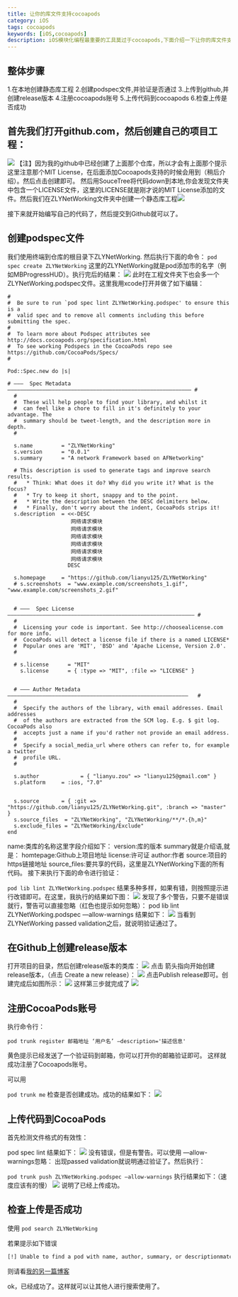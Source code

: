 ```yaml
---
title: 让你的库文件支持cocoapods
category: iOS
tags: cocoapods
keywords: [iOS,cocoapods]
description: iOS模块化编程最重要的工具莫过于cocoapods,下面介绍一下让你的库文件支持cocoapods
---
```

## 整体步骤
1.在本地创建静态库工程
2.创建podspec文件,并验证是否通过
3.上传到github,并创建release版本
4.注册cocoapods账号
5.上传代码到cocoapods
6.检查上传是否成功
## 首先我们打开github.com，然后创建自己的项目工程：
![](http://okjl482qy.bkt.clouddn.com/cocoapods_170317_01.png)
【注】因为我的github中已经创建了上面那个仓库，所以才会有上面那个提示
这里注意那个MIT License，在后面添加Cocoapods支持的时候会用到（稍后介绍）。然后点击创建即可。
然后用SouceTree将代码down到本地,你会发现文件夹中包含一个LICENSE文件，这里的LICENSE就是刚才说的MIT License添加的文件。然后我们在ZLYNetWorking文件夹中创建一个静态库工程![](http://okjl482qy.bkt.clouddn.com/cocoapods_01.png)

接下来就开始编写自己的代码了，然后提交到Github就可以了。

 

## 创建podspec文件

我们使用终端到仓库的根目录下ZLYNetWorking.
然后执行下面的命令：
`pod spec create ZLYNetWorking`
这里的ZLYNetWorking就是pod添加市的名字（例如MBProgressHUD）。执行完后的结果： 
![](http://okjl482qy.bkt.clouddn.com/cocoapods_170317_02.png)
此时在工程文件夹下也会多一个ZLYNetWorking.podspec文件。这里我用xcode打开并做了如下编辑：

```objc
#
#  Be sure to run `pod spec lint ZLYNetWorking.podspec' to ensure this is a
#  valid spec and to remove all comments including this before submitting the spec.
#
#  To learn more about Podspec attributes see http://docs.cocoapods.org/specification.html
#  To see working Podspecs in the CocoaPods repo see https://github.com/CocoaPods/Specs/
#

Pod::Spec.new do |s|

# ―――  Spec Metadata  ―――――――――――――――――――――――――――――――――――――――――――――――――――――――――― #
  #
  #  These will help people to find your library, and whilst it
  #  can feel like a chore to fill in it's definitely to your advantage. The
  #  summary should be tweet-length, and the description more in depth.
  #

  s.name         = "ZLYNetWorking"
  s.version      = "0.0.1"
  s.summary      = "A network Framework based on AFNetworking"

  # This description is used to generate tags and improve search results.
  #   * Think: What does it do? Why did you write it? What is the focus?
  #   * Try to keep it short, snappy and to the point.
  #   * Write the description between the DESC delimiters below.
  #   * Finally, don't worry about the indent, CocoaPods strips it!
  s.description  = <<-DESC
                    网络请求模块
                    网络请求模块
                    网络请求模块
                    网络请求模块
                    网络请求模块
                    网络请求模块
                   DESC

  s.homepage     = "https://github.com/lianyu125/ZLYNetWorking"
  # s.screenshots  = "www.example.com/screenshots_1.gif", "www.example.com/screenshots_2.gif"


  # ―――  Spec License  ――――――――――――――――――――――――――――――――――――――――――――――――――――――――――― #
  #
  #  Licensing your code is important. See http://choosealicense.com for more info.
  #  CocoaPods will detect a license file if there is a named LICENSE*
  #  Popular ones are 'MIT', 'BSD' and 'Apache License, Version 2.0'.
  #

  # s.license      = "MIT"
    s.license      = { :type => "MIT", :file => "LICENSE" }


  # ――― Author Metadata  ―――――――――――――――――――――――――――――――――――――――――――――――――――――――――   #  
  #
  #  Specify the authors of the library, with email addresses. Email addresses
  #  of the authors are extracted from the SCM log. E.g. $ git log. CocoaPods also
  #  accepts just a name if you'd rather not provide an email address.
  #
  #  Specify a social_media_url where others can refer to, for example a twitter
  #  profile URL.
  #

  s.author             = { "lianyu.zou" => "lianyu125@gmail.com" }
  s.platform     = :ios, "7.0"


  s.source       = { :git => "https://github.com/lianyu125/ZLYNetWorking.git", :branch => "master" }
  s.source_files  = "ZLYNetWorking", "ZLYNetWorking/**/*.{h,m}"
  s.exclude_files = "ZLYNetWorking/Exclude"
end
```

name:类库的名称这里字段介绍如下：
version:库的版本
summary就是介绍语,就是：
homtepage:Github上项目地址
license:许可证
author:作者
source:项目的https链接地址
source_files:要共享的代码，这里是ZLYNetWorking下面的所有代码。
接下来执行下面的命令进行验证：

`pod lib lint ZLYNetWorking.podspec`
结果多种多样，如果有错，则按照提示进行改错即可。在这里，我执行的结果如下图： 
![](http://okjl482qy.bkt.clouddn.com/cocoapods_170317_03.png)
发现了多个警告，只要不是错误就行，警告可以直接忽略（红色也提示如何忽略）：
pod lib lint ZLYNetWorking.podspec —allow-warnings
结果如下：
![](http://okjl482qy.bkt.clouddn.com/cocoapods_170317_04.png)
当看到ZLYNetWorking passed validation之后，就说明验证通过了。
## 在Github上创建release版本
打开项目的目录，然后创建release版本的类库：
![](http://okjl482qy.bkt.clouddn.com/cocoapods_170317_05.png)
点击 箭头指向开始创建release版本，（点击 Create a new release）：
![](http://okjl482qy.bkt.clouddn.com/cocoapods_170317_06.png)
点击Publish release即可。创建完成后如图所示：
![](http://okjl482qy.bkt.clouddn.com/cocoapods_170317_07.png)
这样第三步就完成了
![](http://okjl482qy.bkt.clouddn.com/cocoapods_170317_08.png)
## 注册CocoaPods账号

执行命令行：

`pod trunk register 邮箱地址 ‘用户名’ —description='描述信息'`

黄色提示已经发送了一个验证码到邮箱，你可以打开你的邮箱验证即可。
这样就成功注册了Cocoapods账号。

可以用

`pod trunk me`
检查是否创建成功。成功的结果如下：
![](http://okjl482qy.bkt.clouddn.com/cocoapods_170317_09.png)
## 上传代码到CocoaPods

首先检测文件格式的有效性：

pod spec lint
结果如下： 
![](http://okjl482qy.bkt.clouddn.com/cocoapods_170317_10.png)
没有错误，但是有警告。可以使用 —allow-warnings忽略：
出现passed validation就说明通过验证了。然后执行：

`pod trunk push ZLYNetWorking.podspec —allow-warnings`
执行结果如下：（速度应该有的慢）
![](http://okjl482qy.bkt.clouddn.com/cocoapods_170317_10.png)
说明了已经上传成功。

 

## 检查上传是否成功

使用
`pod search ZLYNetWorking`

若果提示如下错误
```bash
[!] Unable to find a pod with name, author, summary, or descriptionmatching '······'
```
则请看[我的另一篇博客](https://www.devzou.com/2017/03/15/ios/2017-03-15-pod%20search/)

ok，已经成功了。这样就可以让其他人进行搜索使用了。


